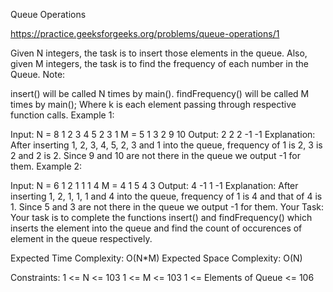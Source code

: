 Queue Operations

https://practice.geeksforgeeks.org/problems/queue-operations/1

Given N integers, the task is to insert those elements in the queue. Also, given M integers, the task is to find the frequency of each number in the Queue.
Note:

insert() will be called N times by main().
findFrequency() will be called M times by main();
Where k is each element passing through respective function calls.
Example 1:

Input:
N = 8
1 2 3 4 5 2 3 1
M = 5
1 3 2 9 10
Output:
2
2
2
-1
-1
Explanation:
After inserting 1, 2, 3, 4, 5, 2, 3 and 1 into the queue, frequency of 1 is 2, 3 is 2 and 2 is 2. Since 9 and 10 are not there in the queue we output -1 for them.
Example 2:

Input:
N = 6
1 2 1 1 1 4
M = 4
1 5 4 3
Output:
4
-1
1
-1
Explanation:
After inserting 1, 2, 1, 1, 1 and 4 into the queue, frequency of 1 is 4 and that of 4 is 1. Since 5 and 3 are not there in the queue we output -1 for them.
Your Task:
Your task is to complete the functions insert() and findFrequency() which inserts the element into the queue and find the count of occurences of element in the queue respectively.

Expected Time Complexity: O(N*M)
Expected Space Complexity: O(N)

Constraints:
1 <= N <= 103
1 <= M <= 103
1 <= Elements of Queue <= 106
